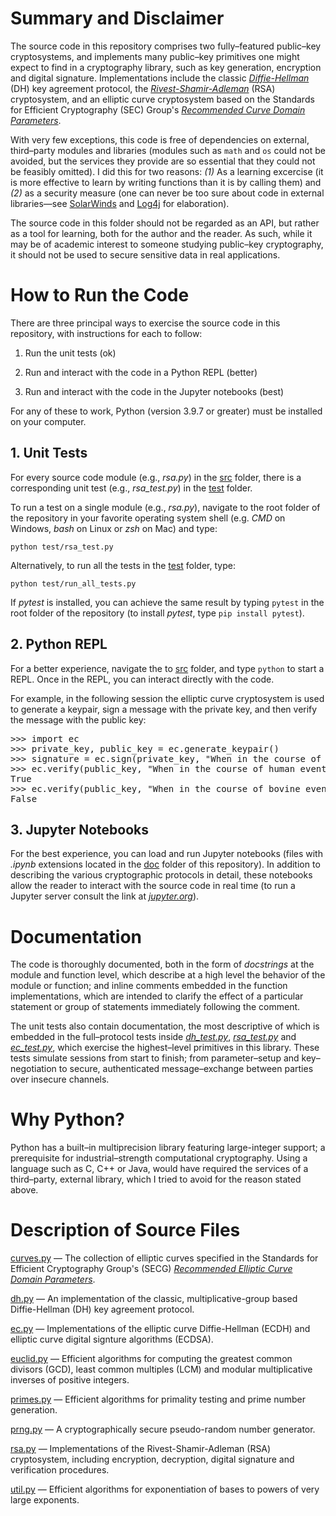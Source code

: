 # Summary and Disclaimer
The source code in this repository comprises two fully&ndash;featured public&ndash;key cryptosystems, and implements many public&ndash;key primitives one might expect to find in a cryptography library, such as key generation, encryption and digital signature. Implementations include the classic [*Diffie-Hellman*](https://en.wikipedia.org/wiki/Diffie%E2%80%93Hellman_key_exchange) (DH) key agreement protocol, the [*Rivest-Shamir-Adleman*](https://en.wikipedia.org/wiki/RSA_(cryptosystem)) (RSA) cryptosystem, and an elliptic curve cryptosystem based on the Standards for Efficient Cryptography (SEC) Group's [*Recommended Curve Domain Parameters*](https://www.secg.org/sec2-v2.pdf).

With very few exceptions, this code is free of dependencies on external, third&ndash;party modules and libraries (modules such as `math` and `os` could not be avoided, but the services they provide are so essential that they could not  be feasibly omitted).
I did this for two reasons: *(1)* As a learning excercise (it is more effective to learn by writing functions than it is by calling them) and *(2)* as a security measure (one can never be too sure about code in external libraries&mdash;see [SolarWinds](https://www.wired.com/story/solarwinds-hack-supply-chain-threats-improvements/) and [Log4j](https://www.pcmag.com/how-to/what-is-the-log4j-exploit-and-what-can-you-do-to-stay-safe) for elaboration).

The source code in this folder should not be regarded as an API, but rather as a tool for learning, both for the author and the reader. As such, while it may be of academic interest to someone studying public&ndash;key cryptography, it should not be used to secure sensitive data in real applications.

# How to Run the Code
There are three principal ways to exercise the source code in this repository, with instructions for each to follow:

1. Run the unit tests (ok)

2. Run and interact with the code in a Python REPL (better)

3. Run and interact with the code in the Jupyter notebooks (best)

For any of these to work, Python (version 3.9.7 or greater) must be installed on your computer.

## 1. Unit Tests
For every source code module (e.g., *rsa.py*) in the [src](https://github.com/dchampion/crypto/tree/master/src) folder, there is a corresponding unit test (e.g., *rsa_test.py*) in the [test](https://github.com/dchampion/crypto/tree/master/test) folder.

To run a test on a single module (e.g., *rsa.py*), navigate to the root folder of the repository in your favorite operating system shell (e.g. *CMD* on Windows, *bash* on Linux or *zsh* on Mac) and type:

`python test/rsa_test.py`

Alternatively, to run all the tests in the [test](https://github.com/dchampion/crypto/tree/master/test) folder, type:

`python test/run_all_tests.py`

If *pytest* is installed, you can achieve the same result by typing `pytest` in the root folder of the repository (to install *pytest*, type `pip install pytest`).

## 2. Python REPL
For a better experience, navigate the to [src](https://github.com/dchampion/crypto/tree/master/src) folder, and type `python` to start a REPL. Once in the REPL, you can interact directly with the code.

For example, in the following session the elliptic curve cryptosystem is used to generate a keypair, sign a message with the private key, and then verify the message with the public key:

<pre>
>>> import ec
>>> private_key, public_key = ec.generate_keypair()
>>> signature = ec.sign(private_key, "When in the course of human events...")
>>> ec.verify(public_key, "When in the course of human events...", signature)
True
>>> ec.verify(public_key, "When in the course of bovine events...", signature)
False
</pre>

## 3. Jupyter Notebooks
For the best experience, you can load and run Jupyter notebooks (files with *.ipynb* extensions located in the [doc](https://github.com/dchampion/crypto/tree/master/doc) folder of this repository). In addition to describing the various cryptographic protocols in detail, these notebooks allow the reader to interact with the source code in real time (to run a Jupyter server consult the link at [*jupyter.org*](https://jupyter.org/)).

# Documentation
The code is thoroughly documented, both in the form of *docstrings* at the module and function level, which describe at a high level the behavior of the module or function; and inline comments embedded in the function implementations, which are intended to clarify the effect of a particular statement or group of statements immediately following the comment.

The unit tests also contain documentation, the most descriptive of which is embedded in the full&ndash;protocol tests inside [*dh_test.py*](https://github.com/dchampion/crypto/blob/master/test/dh_test.py), [*rsa_test.py*](https://github.com/dchampion/crypto/blob/master/test/rsa_test.py) and [*ec_test.py*](https://github.com/dchampion/crypto/blob/master/test/ec_test.py), which exercise the highest&ndash;level primitives in this library. These tests simulate sessions from start to finish; from parameter&ndash;setup and key&ndash;negotiation to secure, authenticated message&ndash;exchange between parties over insecure channels.

# Why Python?
Python has a built&ndash;in multiprecision library featuring large-integer support; a prerequisite for industrial&ndash;strength computational cryptography. Using a language such as C, C++ or Java, would have required the services of a third&ndash;party, external library, which I tried to avoid for the reason stated above.

# Description of Source Files
[curves.py](https://github.com/dchampion/crypto/blob/master/src/curves.py) &mdash; The collection of elliptic curves specified in the Standards for Efficient Cryptography Group's (SECG) [*Recommended Elliptic Curve Domain Parameters*](https://www.secg.org/sec2-v2.pdf).

[dh.py](https://github.com/dchampion/crypto/blob/master/src/dh.py) &mdash; An implementation of the classic, multiplicative-group based Diffie-Hellman (DH) key agreement protocol.

[ec.py](https://github.com/dchampion/crypto/blob/master/src/ec.py) &mdash; Implementations of the elliptic curve Diffie-Hellman (ECDH) and elliptic curve digital signture algorithms (ECDSA).

[euclid.py](https://github.com/dchampion/crypto/blob/master/src/euclid.py) &mdash; Efficient algorithms for computing the greatest common divisors (GCD), least common multiples (LCM) and modular multiplicative inverses of positive integers.

[primes.py](https://github.com/dchampion/crypto/blob/master/src/primes.py) &mdash; Efficient algorithms for primality testing and prime number generation.

[prng.py](https://github.com/dchampion/crypto/blob/master/src/prng.py) &mdash; A cryptographically secure pseudo-random number generator.

[rsa.py](https://github.com/dchampion/crypto/blob/master/src/rsa.py) &mdash; Implementations of the Rivest-Shamir-Adleman (RSA) cryptosystem, including encryption, decryption, digital signature and verification procedures.

[util.py](https://github.com/dchampion/crypto/blob/master/src/util.py) &mdash; Efficient algorithms for exponentiation of bases to powers of very large exponents.